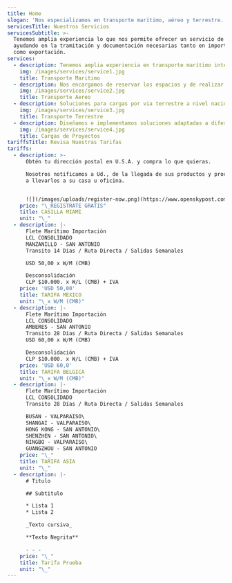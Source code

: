 ```yaml
---
title: Home
slogan: 'Nos especializamos en transporte marítimo, aéreo y terrestre.'
servicesTitle: Nuestros Servicios
servicesSubtitle: >-
  Tenemos amplia experiencia lo que nos permite ofrecer un servicio de calidad,
  ayudando en la tramitación y documentación necesarias tanto en importación
  como exportación.
services:
  - description: Tenemos amplia experiencia en transporte marítimo internacional de cargas.
    img: /images/services/service1.jpg
    title: Transporte Maritimo
  - description: Nos encargamos de reservar los espacios y de realizar la documentacion.
    img: /images/services/service2.jpg
    title: Transporte Aereo
  - description: Soluciones para cargas por via terrestre a nivel nacional e internacional.
    img: /images/services/service3.jpg
    title: Transporte Terrestre
  - description: Diseñamos e implementamos soluciones adaptadas a diferentes industrias.
    img: /images/services/service4.jpg
    title: Cargas de Proyectos
tariffsTitle: Revisa Nuestras Tarifas
tariffs:
  - description: >-
      Obtén tu dirección postal en U.S.A. y compra lo que quieras.

      Nosotros notificamos a Ud., de la llegada de sus productos y procederemos
      a llevarlos a su casa u oficina.


      ![](/images/uploads/register-now.png)(https://www.openskypost.com/register.php)
    price: "\_REGISTRATE GRATIS"
    title: CASILLA MIAMI
    unit: "\_"
  - description: |-
      Flete Marítimo Importación
      LCL CONSOLIDADO
      MANZANILLO - SAN ANTONIO
      Transito 14 Dias / Ruta Directa / Salidas Semanales

      USD 50,00 x W/M (CMB)

      Desconsolidación
      CLP $10.000. x W/L (CMB) + IVA
    price: 'USD 50,00'
    title: TARIFA MEXICO
    unit: "\_x W/M (CMB)"
  - description: |-
      Flete Marítimo Importación
      LCL CONSOLIDADO
      AMBERES - SAN ANTONIO
      Transito 28 Días / Ruta Directa / Salidas Semanales
      USD 60,00 x W/M (CMB)

      Desconsolidación
      CLP $10.000. x W/L (CMB) + IVA
    price: 'USD 60,0'
    title: TARIFA BELGICA
    unit: "\_x W/M (CMB)"
  - description: |-
      Flete Marítimo Importación 
      LCL CONSOLIDADO
      Transito 28 Días / Ruta Directa / Salidas Semanales

      BUSAN - VALPARAISO\
      SHANGAI - VALPARAISO\
      HONG KONG - SAN ANTONIO\
      SHENZHEN - SAN ANTONIO\
      NINGBO - VALPARAISO\
      GUANGZHOU - SAN ANTONIO
    price: "\_"
    title: TARIFA ASIA
    unit: "\_"
  - description: |-
      # Titulo

      ## Subtitulo

      * Lista 1
      * Lista 2

      _Texto cursiva_

      **Texto Negrita**

      - - -
    price: "\_"
    title: Tarifa Prueba
    unit: "\_"
---
```


